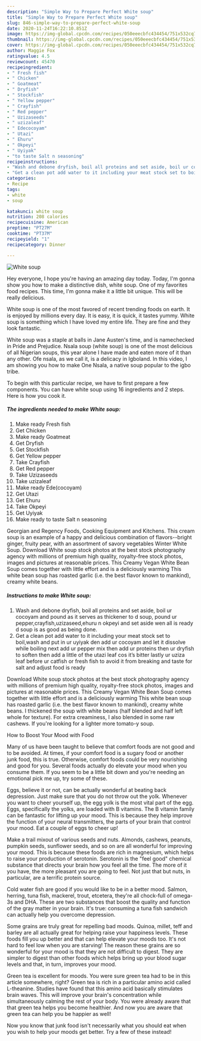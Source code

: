 ```yaml
---
description: "Simple Way to Prepare Perfect White soup"
title: "Simple Way to Prepare Perfect White soup"
slug: 846-simple-way-to-prepare-perfect-white-soup
date: 2020-11-24T16:22:10.851Z
image: https://img-global.cpcdn.com/recipes/050eeecbfc434454/751x532cq70/white-soup-recipe-main-photo.jpg
thumbnail: https://img-global.cpcdn.com/recipes/050eeecbfc434454/751x532cq70/white-soup-recipe-main-photo.jpg
cover: https://img-global.cpcdn.com/recipes/050eeecbfc434454/751x532cq70/white-soup-recipe-main-photo.jpg
author: Maggie Fox
ratingvalue: 4.5
reviewcount: 45470
recipeingredient:
- " Fresh fish"
- " Chicken"
- " Goatmeat"
- " Dryfish"
- " Stockfish"
- " Yellow pepper"
- " Crayfish"
- " Red pepper"
- " Uzizaseeds"
- " uzizaleaf"
- " Edecocoyam"
- " Utazi"
- " Ehuru"
- " Okpeyi"
- " Uyiyak"
- "to taste Salt n seasoning"
recipeinstructions:
- "Wash and debone dryfish, boil all proteins and set aside, boil ur cocoyam and pound as it serves as thickener to d soup, pound ur pepper,crayfish,uzizaseed,ehuru n okpeyi and set aside wen all is ready d soup is as good as being done."
- "Get a clean pot add water to it including your meat stock set to boil,wash and put in ur uyiyak den add ur cocoyam and let it dissolve while boiling next add ur pepper mix then add ur proteins then ur dryfish to soften then add a little of the utazi leaf cos it’s bitter lastly ur uziza leaf before ur catfish or fresh fish to avoid it from breaking and taste for salt and adjust food is ready"
categories:
- Recipe
tags:
- white
- soup

katakunci: white soup 
nutrition: 208 calories
recipecuisine: American
preptime: "PT27M"
cooktime: "PT37M"
recipeyield: "1"
recipecategory: Dinner

---
```



![White soup](https://img-global.cpcdn.com/recipes/050eeecbfc434454/751x532cq70/white-soup-recipe-main-photo.jpg)

Hey everyone, I hope you're having an amazing day today. Today, I'm gonna show you how to make a distinctive dish, white soup. One of my favorites food recipes. This time, I'm gonna make it a little bit unique. This will be really delicious.

White soup is one of the most favored of recent trending foods on earth. It is enjoyed by millions every day. It is easy, it is quick, it tastes yummy. White soup is something which I have loved my entire life. They are fine and they look fantastic.

White soup was a staple at balls in Jane Austen&#39;s time, and is namechecked in Pride and Prejudice. Nsala soup (white soup) is one of the most delicious of all Nigerian soups, this year alone I have made and eaten more of it than any other. Ofe nsala, as we call it, is a delicacy in Igboland. In this video, I am showing you how to make One Nsala, a native soup popular to the igbo tribe.


To begin with this particular recipe, we have to first prepare a few components. You can have white soup using 16 ingredients and 2 steps. Here is how you cook it.

<!--inarticleads1-->

##### The ingredients needed to make White soup:

1. Make ready  Fresh fish
1. Get  Chicken
1. Make ready  Goatmeat
1. Get  Dryfish
1. Get  Stockfish
1. Get  Yellow pepper
1. Take  Crayfish
1. Get  Red pepper
1. Take  Uzizaseeds
1. Take  uzizaleaf
1. Make ready  Ede(cocoyam)
1. Get  Utazi
1. Get  Ehuru
1. Take  Okpeyi
1. Get  Uyiyak
1. Make ready to taste Salt n seasoning


Georgian and Regency Foods, Cooking Equipment and Kitchens. This cream soup is an example of a happy and delicious combination of flavors--bright ginger, fruity pear, with an assortment of savory vegetables Winter White Soup. Download White soup stock photos at the best stock photography agency with millions of premium high quality, royalty-free stock photos, images and pictures at reasonable prices. This Creamy Vegan White Bean Soup comes together with little effort and is a deliciously warming This white bean soup has roasted garlic (i.e. the best flavor known to mankind), creamy white beans. 

<!--inarticleads2-->

##### Instructions to make White soup:

1. Wash and debone dryfish, boil all proteins and set aside, boil ur cocoyam and pound as it serves as thickener to d soup, pound ur pepper,crayfish,uzizaseed,ehuru n okpeyi and set aside wen all is ready d soup is as good as being done.
1. Get a clean pot add water to it including your meat stock set to boil,wash and put in ur uyiyak den add ur cocoyam and let it dissolve while boiling next add ur pepper mix then add ur proteins then ur dryfish to soften then add a little of the utazi leaf cos it’s bitter lastly ur uziza leaf before ur catfish or fresh fish to avoid it from breaking and taste for salt and adjust food is ready


Download White soup stock photos at the best stock photography agency with millions of premium high quality, royalty-free stock photos, images and pictures at reasonable prices. This Creamy Vegan White Bean Soup comes together with little effort and is a deliciously warming This white bean soup has roasted garlic (i.e. the best flavor known to mankind), creamy white beans. I thickened the soup with white beans (half blended and half left whole for texture). For extra creaminess, I also blended in some raw cashews. If you&#39;re looking for a lighter more tomato-y soup. 

How to Boost Your Mood with Food


Many of us have been taught to believe that comfort foods are not good and to be avoided. At times, if your comfort food is a sugary food or another junk food, this is true. Otherwise, comfort foods could be very nourishing and good for you. Several foods actually do elevate your mood when you consume them. If you seem to be a little bit down and you're needing an emotional pick me up, try some of these.

Eggs, believe it or not, can be actually wonderful at beating back depression. Just make sure that you do not throw out the yolk. Whenever you want to cheer yourself up, the egg yolk is the most vital part of the egg. Eggs, specifically the yolks, are loaded with B vitamins. The B vitamin family can be fantastic for lifting up your mood. This is because they help improve the function of your neural transmitters, the parts of your brain that control your mood. Eat a couple of eggs to cheer up!

Make a trail mixout of various seeds and nuts. Almonds, cashews, peanuts, pumpkin seeds, sunflower seeds, and so on are all wonderful for improving your mood. This is because these foods are rich in magnesium, which helps to raise your production of serotonin. Serotonin is the "feel good" chemical substance that directs your brain how you feel all the time. The more of it you have, the more pleasant you are going to feel. Not just that but nuts, in particular, are a terrific protein source.

Cold water fish are good if you would like to be in a better mood. Salmon, herring, tuna fish, mackerel, trout, etcetera, they're all chock-full of omega-3s and DHA. These are two substances that boost the quality and function of the gray matter in your brain. It's true: consuming a tuna fish sandwich can actually help you overcome depression. 

Some grains are truly great for repelling bad moods. Quinoa, millet, teff and barley are all actually great for helping raise your happiness levels. These foods fill you up better and that can help elevate your moods too. It's not hard to feel low when you are starving! The reason these grains are so wonderful for your mood is that they are not difficult to digest. They are simpler to digest than other foods which helps bring up your blood sugar levels and that, in turn, improves your mood.

Green tea is excellent for moods. You were sure green tea had to be in this article somewhere, right? Green tea is rich in a particular amino acid called L-theanine. Studies have found that this amino acid basically stimulates brain waves. This will improve your brain's concentration while simultaneously calming the rest of your body. You were already aware that that green tea helps you become healthier. And now you are aware that green tea can help you be happier as well!

Now you know that junk food isn't necessarily what you should eat when you wish to help your moods get better. Try a few of these instead!

